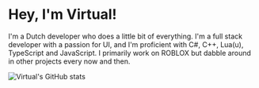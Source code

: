 # Hey, I'm Virtual!

I'm a Dutch developer who does a little bit of everything. I'm a full stack developer with a passion for UI, and I'm proficient with C#, C++, Lua(u), TypeScript and JavaScript. 
I primarily work on ROBLOX but dabble around in other projects every now and then. 

![Virtual's GitHub stats](https://github-readme-stats.vercel.app/api?username=virtualbutfake&theme=dark&show_icons=true)
